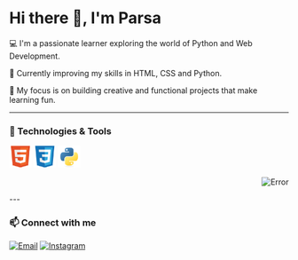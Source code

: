 # Hi there 👋, I'm Parsa

💻 I'm a passionate learner exploring the world of Python and Web Development.  

🌱 Currently improving my skills in HTML, CSS and Python.  

🚀 My focus is on building creative and functional projects that make learning fun.  

---

### 🔧 Technologies & Tools
<p align="left">
  <img src="https://raw.githubusercontent.com/devicons/devicon/master/icons/html5/html5-original.svg" alt="html5" width="40" height="40"/>
  <img src="https://raw.githubusercontent.com/devicons/devicon/master/icons/css3/css3-original.svg" alt="css3" width="40" height="40"/>
  <img src="https://raw.githubusercontent.com/devicons/devicon/master/icons/python/python-original.svg" alt="python" width="40" height="40"/>
</p>
<p align="right">
  <img src="G:\test\file_00000000b80c6243a56f5c6c30fbcf36.jpg" alt="Error" width="300"/>
</p>
---

### 📫 Connect with me
[![Email](https://img.icons8.com/ios-glyphs/30/000000/new-post.png)](parsayeganegi09@gmail.com)
[![Instagram](https://img.icons8.com/ios-filled/30/000000/instagram-new.png)](https://instagram.com/parsa-code09)



